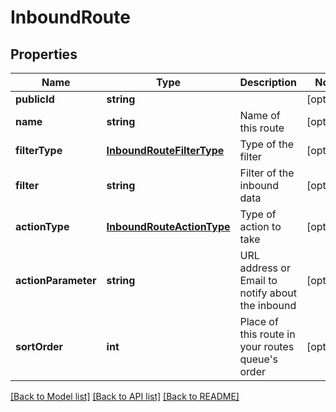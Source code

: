 # InboundRoute

## Properties
Name | Type | Description | Notes
------------ | ------------- | ------------- | -------------
**publicId** | **string** |  | [optional] 
**name** | **string** | Name of this route | [optional] 
**filterType** | [**InboundRouteFilterType**](InboundRouteFilterType.md) | Type of the filter | [optional] 
**filter** | **string** | Filter of the inbound data | [optional] 
**actionType** | [**InboundRouteActionType**](InboundRouteActionType.md) | Type of action to take | [optional] 
**actionParameter** | **string** | URL address or Email to notify about the inbound | [optional] 
**sortOrder** | **int** | Place of this route in your routes queue&#39;s order | [optional] 

[[Back to Model list]](../README.md#documentation-for-models) [[Back to API list]](../README.md#documentation-for-api-endpoints) [[Back to README]](../README.md)


